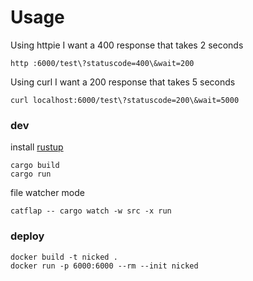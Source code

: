 # Usage

Using httpie I want a 400 response that takes 2 seconds

`http :6000/test\?statuscode=400\&wait=200`

Using curl I want a 200 response that takes 5 seconds

`curl localhost:6000/test\?statuscode=200\&wait=5000`


### dev
install [rustup](http://rustup.rs)
```
cargo build
cargo run
```

file watcher mode

`catflap -- cargo watch -w src -x run`

### deploy

```docker
docker build -t nicked .
docker run -p 6000:6000 --rm --init nicked
```